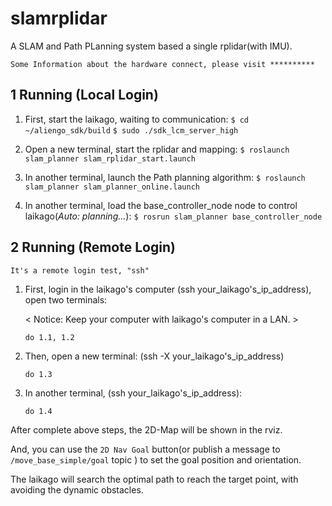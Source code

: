 # slamrplidar

  A SLAM and Path PLanning system based a single rplidar(with IMU).
 
  `Some Information about the hardware connect, please visit **********`

## 1 Running (Local Login)

1. First, start the laikago, waiting to communication:
    `$ cd ~/aliengo_sdk/build`
    `$ sudo ./sdk_lcm_server_high`

2. Open a new terminal, start the rplidar and mapping:
    `$ roslaunch slam_planner slam_rplidar_start.launch`

3. In another terminal, launch the Path planning algorithm:
    `$ roslaunch slam_planner slam_planner_online.launch`

4. In another terminal, load the base_controller_node node to control laikago(*Auto: planning...*):
    `$ rosrun slam_planner base_controller_node`

## 2 Running (Remote Login)

`It's a remote login test, "ssh"`

1. First, login in the laikago's computer (ssh your_laikago's_ip_address), open two terminals:

    < Notice: Keep your computer with laikago's computer in a LAN. >

    `do 1.1, 1.2`

2. Then, open a new terminal: (ssh -X your_laikago's_ip_address)

    `do 1.3`

3. In another terminal, (ssh your_laikago's_ip_address):

    `do 1.4`

After complete above steps, the 2D-Map will be shown in the rviz.

And, you can use the `2D Nav Goal` button(or publish a message to `/move_base_simple/goal` topic ) to set the goal position and orientation.

The laikago will search the optimal path to reach the target point, with avoiding the dynamic obstacles.




